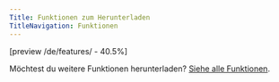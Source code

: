 ```yaml
---
Title: Funktionen zum Herunterladen
TitleNavigation: Funktionen
---
```

[preview /de/features/ - 40.5%]

Möchtest du weitere Funktionen herunterladen? [Siehe alle Funktionen](/de/help/datenstrom-yellow-features).
